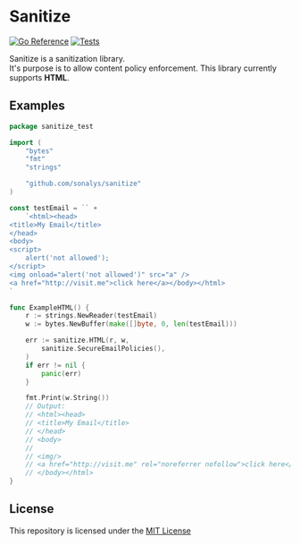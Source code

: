 # Sanitize

[![Go Reference](https://pkg.go.dev/badge/github.com/sonalys/sanitize.svg)](https://pkg.go.dev/github.com/sonalys/sanitize)
[![Tests](https://github.com/sonalys/sanitize/actions/workflows/test.yml/badge.svg)](https://github.com/sonalys/sanitize/actions/workflows/test.yml)

Sanitize is a sanitization library.  
It's purpose is to allow content policy enforcement.
This library currently supports **HTML**.

## Examples

```go
package sanitize_test

import (
	"bytes"
	"fmt"
	"strings"

	"github.com/sonalys/sanitize"
)

const testEmail = `` +
	`<html><head>
<title>My Email</title>
</head>
<body>
<script>
	alert('not allowed');
</script>
<img onload="alert('not allowed')" src="a" />
<a href="http://visit.me">click here</a></body></html>
`

func ExampleHTML() {
	r := strings.NewReader(testEmail)
	w := bytes.NewBuffer(make([]byte, 0, len(testEmail)))

	err := sanitize.HTML(r, w,
		sanitize.SecureEmailPolicies(),
	)
	if err != nil {
		panic(err)
	}

	fmt.Print(w.String())
	// Output:
	// <html><head>
	// <title>My Email</title>
	// </head>
	// <body>
	//
	// <img/>
	// <a href="http://visit.me" rel="noreferrer nofollow">click here</a>
	// </body></html>
}

```

## License

This repository is licensed under the [MIT License](./LICENSE)